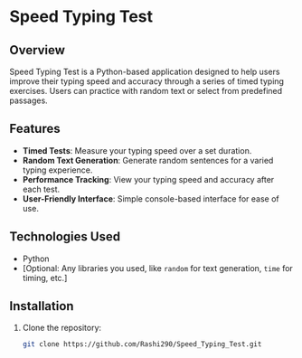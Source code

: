 
# Speed Typing Test

## Overview

Speed Typing Test is a Python-based application designed to help users improve their typing speed and accuracy through a series of timed typing exercises. Users can practice with random text or select from predefined passages.

## Features

- **Timed Tests**: Measure your typing speed over a set duration.
- **Random Text Generation**: Generate random sentences for a varied typing experience.
- **Performance Tracking**: View your typing speed and accuracy after each test.
- **User-Friendly Interface**: Simple console-based interface for ease of use.

## Technologies Used

- Python
- [Optional: Any libraries you used, like `random` for text generation, `time` for timing, etc.]

## Installation

1. Clone the repository:
   ```bash
   git clone https://github.com/Rashi290/Speed_Typing_Test.git

